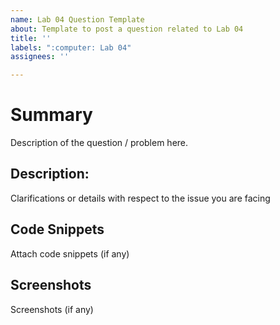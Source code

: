```yaml
---
name: Lab 04 Question Template
about: Template to post a question related to Lab 04
title: ''
labels: ":computer: Lab 04"
assignees: ''

---
```


# Summary

Description of the question / problem here.

## Description:

Clarifications or details with respect to the issue you are facing

## Code Snippets

Attach code snippets (if any)

## Screenshots

Screenshots (if any)
